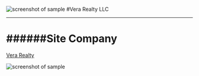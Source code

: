 ![screenshot of sample](https://verarealty.github.io/assets/images/Logo-blue.png)
#Vera Realty LLC
***

######Site Company
=====================
[Vera Realty](https://www.verarealty.com)


![screenshot of sample](https://verarealty.github.io/assets/images/Logo-blue.png)
